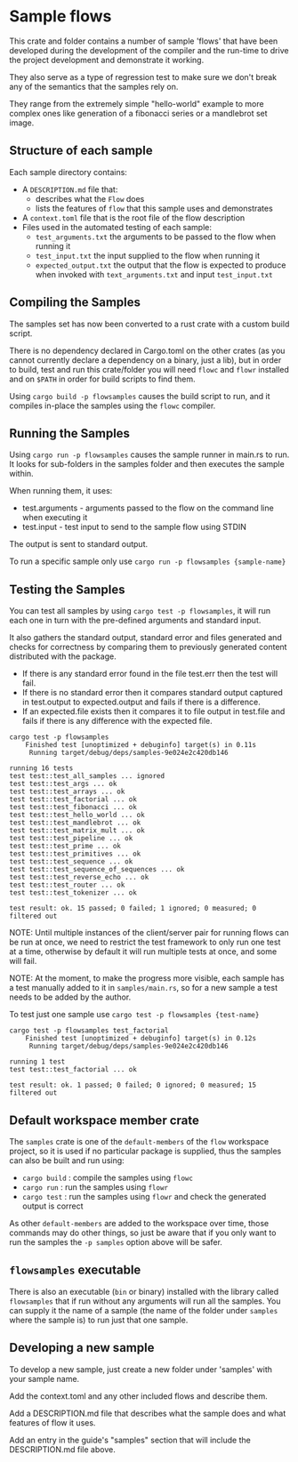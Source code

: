 # Sample flows
This crate and folder contains a number of sample 'flows' that have been developed during the development
of the compiler and the run-time to drive the project development and demonstrate it working. 

They also serve as a type of regression test to make sure we don't break any of the 
semantics that the samples rely on.

They range from the extremely simple "hello-world" example to more complex ones like generation of
a fibonacci series or a mandlebrot set image.

## Structure of each sample
Each sample directory contains:
* A `DESCRIPTION.md` file that:
    * describes what the `Flow` does
    * lists the features of `flow` that this sample uses and demonstrates
* A ```context.toml``` file that is the root file of the flow description
* Files used in the automated testing of each sample:
    * ```test_arguments.txt``` the arguments to be passed to the flow when running it
    * ```test_input.txt``` the input supplied to the flow when running it
    * ```expected_output.txt``` the output that the flow is expected to produce when invoked with 
```text_arguments.txt``` and input ```test_input.txt```

## Compiling the Samples
The samples set has now been converted to a rust crate with a custom build script.

There is no dependency declared in Cargo.toml on the other crates (as you cannot currently declare a
dependency on a binary, just a lib), but in order to build, test and run this crate/folder you will need `flowc`
and `flowr` installed and on `$PATH` in order for build scripts to find them.

Using `cargo build -p flowsamples` causes the build script to run, and it compiles in-place the samples
using the `flowc` compiler.

## Running the Samples
Using `cargo run -p flowsamples` causes the sample runner in main.rs to run. It looks for sub-folders in
the samples folder and then executes the sample within. 

When running them, it uses:
* test.arguments - arguments passed to the flow on the command line when executing it
* test.input - test input to send to the sample flow using STDIN

The output is sent to standard output.

To run a specific sample only use `cargo run -p flowsamples {sample-name}`

## Testing the Samples
You can test all samples by using `cargo test -p flowsamples`,
it will run each one in turn with the pre-defined arguments and standard input.

It also gathers the standard output, standard error and files generated and checks for correctness 
by comparing them to previously generated content distributed with the package.
* If there is any standard error found in the file test.err then the test will fail.
* If there is no standard error then it compares standard output captured in test.output to expected.output
and fails if there is a difference.
* If an expected.file exists then it compares it to file output in test.file and fails if there is any 
difference with the expected file.

```
cargo test -p flowsamples 
    Finished test [unoptimized + debuginfo] target(s) in 0.11s
     Running target/debug/deps/samples-9e024e2c420db146

running 16 tests
test test::test_all_samples ... ignored
test test::test_args ... ok
test test::test_arrays ... ok
test test::test_factorial ... ok
test test::test_fibonacci ... ok
test test::test_hello_world ... ok
test test::test_mandlebrot ... ok
test test::test_matrix_mult ... ok
test test::test_pipeline ... ok
test test::test_prime ... ok
test test::test_primitives ... ok
test test::test_sequence ... ok
test test::test_sequence_of_sequences ... ok
test test::test_reverse_echo ... ok
test test::test_router ... ok
test test::test_tokenizer ... ok

test result: ok. 15 passed; 0 failed; 1 ignored; 0 measured; 0 filtered out
```

NOTE: Until multiple instances of the client/server pair for running flows can be run at once, we 
need to restrict the test framework to only run one test at a time, otherwise by default it will run
multiple tests at once, and some will fail.

NOTE: At the moment, to make the progress more visible, each sample has a test manually added to it
in `samples/main.rs`, so for a new sample a test needs to be added by the author.

To test just one sample use `cargo test -p flowsamples {test-name}`
```
cargo test -p flowsamples test_factorial
    Finished test [unoptimized + debuginfo] target(s) in 0.12s
     Running target/debug/deps/samples-9e024e2c420db146

running 1 test
test test::test_factorial ... ok

test result: ok. 1 passed; 0 failed; 0 ignored; 0 measured; 15 filtered out
```

## Default workspace member crate
The `samples` crate is one of the `default-members` of the `flow` workspace project, so it is used if no 
particular package is supplied, thus the samples can also be built and run using:
* `cargo build` : compile the samples using `flowc`
* `cargo run`   : run the samples using `flowr`
* `cargo test`  : run the samples using `flowr` and check the generated output is correct

As other `default-members` are added to the workspace over time, those commands may do other things, so
just be aware that if you only want to run the samples the `-p samples` option above will be safer.

## `flowsamples` executable
There is also an executable (`bin` or binary) installed with the library called `flowsamples` that if run
without any arguments will run all the samples. You can supply it the name of a sample (the name of the folder
under `samples` where the sample is) to run just that one sample.

## Developing a new sample
To develop a new sample, just create a new folder under 'samples' with your sample name. 

Add the context.toml and any other included flows and describe them.

Add a DESCRIPTION.md file that describes what the sample does and what features of flow it uses.

Add an entry in the guide's "samples" section that will include the DESCRIPTION.md file above.
